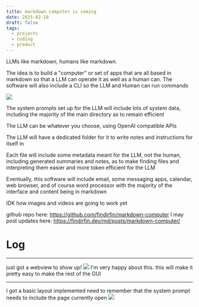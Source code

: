 ```yaml
---
title: markdown computer is coming
date: 2025-02-18
draft: false
tags:
  - projects
  - coding
  - product
---
```

LLMs like markdown, humans like markdown.  

The idea is to build a "computer" or set of apps that are all based in markdown so that a LLM can operate it as well as a human can. The software will also include a CLI so the LLM and Human can run commands

![](/images/Pasted%20image%2020250218145314.png)

The system prompts set up for the LLM will include lots of system data, including the majority of the main directory as to remain efficient

The LLM can be whatever you choose, using OpenAI compatible APIs

The LLM will have a dedicated folder for it to write notes and instructions for itself in

Each file will include some metadata meant for the LLM, not the human, including generated summaries and notes, as to make finding files and interpreting them easier and more token efficient for the LLM

Eventually, this software will include email, some messaging apps, calendar, web browser, and of course word processor with the majority of the interface and content being in markdown

IDK how images and videos are going to work yet

github repo here: https://github.com/findirfin/markdown-computer
I may post updates here: https://findirfin.dev/md/posts/markdown-computer/

# Log
---
just got a webview to show up! 
![](/images/Pasted%20image%2020250218155552.png)
I'm very happy about this. this will make it pretty easy to make the rest of the GUI

---

 I got a basic layout implemented
 need to remember that the system prompt needs to include the page currently open
 ![](/images/Pasted%20image%2020250218160800.png)